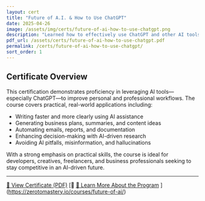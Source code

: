 ```yaml
---
layout: cert
title: "Future of A.I. & How to Use ChatGPT"
date: 2025-04-26
image: /assets/img/certs/future-of-ai-how-to-use-chatgpt.png
description: "Learned how to effectively use ChatGPT and other AI tools to boost productivity, automate tasks, and solve real-world problems in work and life."
pdf_url: /assets/certs/future-of-ai-how-to-use-chatgpt.pdf
permalink: /certs/future-of-ai-how-to-use-chatgpt/
sort_order: 1
---
```


## Certificate Overview

This certification demonstrates proficiency in leveraging AI tools—especially ChatGPT—to improve personal and professional workflows. The course covers practical, real-world applications including:

- Writing faster and more clearly using AI assistance  
- Generating business plans, summaries, and content ideas  
- Automating emails, reports, and documentation  
- Enhancing decision-making with AI-driven research  
- Avoiding AI pitfalls, misinformation, and hallucinations  

With a strong emphasis on practical skills, the course is ideal for developers, creatives, freelancers, and business professionals seeking to stay competitive in an AI-driven future.

---

[📄 View Certificate (PDF)](/assets/certs/future-of-ai-how-to-use-chatgpt.pdf)
[🔗 [🔗 Learn More About the Program](https://zerotomastery.io/courses/nuxt-project-chatbot-ai/)  ](https://zerotomastery.io/courses/future-of-ai/)  
